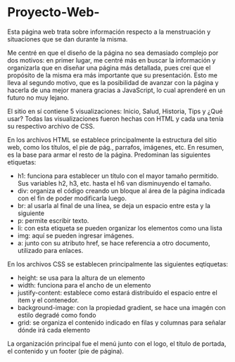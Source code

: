 # Proyecto-Web-

Esta página web trata sobre información respecto a la menstruación y situaciones que se dan durante la misma.

Me centré en que el diseño de la página no sea demasiado complejo por dos motivos: en primer lugar, me centré más en buscar la información y organizarla que en diseñar una página más detallada, pues creí que el propósito de la misma era más importante que su presentación. Esto me lleva al segundo motivo, que es la posibilidad de avanzar con la página y hacerla de una mejor manera gracias a JavaScript, lo cual aprenderé en un futuro no muy lejano.

El sitio en sí contiene 5 visualizaciones: Inicio, Salud, Historia, Tips y ¿Qué usar?
Todas las visualizaciones fueron hechas con HTML y cada una tenía su respectivo archivo de CSS. 

En los archivos HTML se establece principalmente la estructura del sitio web, como los títulos, el pie de pág., parrafos, imágenes, etc. En resumen, es la base para armar el resto de la página. Predominan las siguientes etiquetas:

+ h1: funciona para establecer un título con el mayor tamaño permitido. Sus variables h2, h3, etc. hasta el h6 van disminuyendo el tamaño.
+ div: organiza el código creando un bloque al área de la página indicada con el fin de poder modificarla luego.
+ br: al usarla al final de una línea, se deja un espacio entre esta y la siguiente
+ p: permite escribir texto.
+ li: con esta etiqueta se pueden organizar los elementos como una lista
+ img: aquí se pueden ingresar imágenes. 
+ a: junto con su atributo href, se hace referencia a otro documento, utilizado para enlaces.


En los archivos CSS se establecen principalmente las siguientes eqtiquetas:

+ height: se usa para la altura de un elemento
+ width: funciona para el ancho de un elemento
+ justify-content: establece como estará distribuído el espacio entre el item y el contenedor.
+ background-image: con la propiedad gradient, se hace una imagén con estilo degradé como fondo 
+ grid: se organiza el contenido indicado en filas y columnas para señalar dónde irá cada elemento 


La organización principal fue el menú junto con el logo, el título de portada, el contenido y un footer (pie de página).
